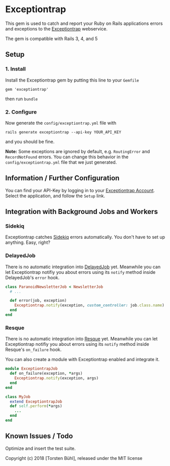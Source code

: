 # Exceptiontrap

This gem is used to catch and report your Ruby on Rails applications errors and exceptions to the [Exceptiontrap](https://exceptiontrap.com) webservice.

The gem is compatible with Rails 3, 4, and 5

## Setup

### 1. Install

Install the Exceptiontrap gem by putting this line to your `Gemfile`

    gem 'exceptiontrap'

then run `bundle`

### 2. Configure

Now generate the `config/exceptiontrap.yml` file with

    rails generate exceptiontrap --api-key YOUR_API_KEY

and you should be fine.

**Note:** Some exceptions are ignored by default, e.g. `RoutingError` and `RecordNotFound` errors. You can change this behavior in the `config/exceptiontrap.yml` file that we just generated.

## Information / Further Configuration

You can find your API-Key by logging in to your [Exceptiontrap Account](https://exceptiontrap.com/login). Select the application, and follow the `Setup` link.

## Integration with Background Jobs and Workers

### Sidekiq

Exceptiontrap catches [Sidekiq](http://sidekiq.org) errors automatically. You don't have to set up anything. Easy, right?

### DelayedJob

There is no automatic integration into [DelayedJob](https://github.com/collectiveidea/delayed_job) yet. Meanwhile you can let Exceptiontrap notifiy you about errors using its `notify` method inside DelayedJob's `error` hook.

```ruby
class ParanoidNewsletterJob < NewsletterJob
  # ...

  def error(job, exception)
    Exceptiontrap.notify(exception, custom_controller: job.class.name)
  end
end
```

### Resque

There is no automatic integration into [Resque](https://github.com/resque/resque) yet. Meanwhile you can let Exceptiontrap notifiy you about errors using its `notify` method inside Resque's `on_failure` hook.

You can also create a module with Exceptiontrap enabled and integrate it.

```ruby
module ExceptiontrapJob
  def on_failure(exception, *args)
    Exceptiontrap.notify(exception, args)
  end
end

class MyJob
  extend ExceptiontrapJob
  def self.perform(*args)
    ...
  end
end
```

## Known Issues / Todo

Optimize and insert the test suite.


Copyright (c) 2018 [Torsten Bühl], released under the MIT license
